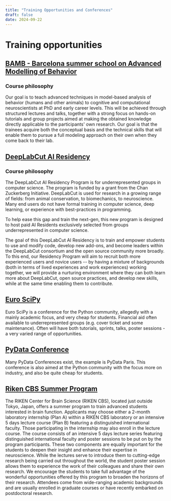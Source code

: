 ```yaml
---
title: "Training Opportunities and Conferences"
draft: false
date: 2024-09-22
---
```


# Training opportunities

## [BAMB - Barcelona summer school on Advanced Modelling of Behavior](https://www.bambschool.org)

### Course philosophy
Our goal is​ to teach advanced techniques in model-based analysis of behavior (humans and other animals) to cognitive and computational neuroscientists at PhD and early career levels. This will be achieved through structured lectures and talks, together with a strong focus on hands-on tutorials and group projects aimed at making the obtained knowledge directly applicable to the participants' own research. Our goal is that the trainees acquire both the conceptual basis and the technical skills that will enable them to pursue a full modeling approach on their own when they come back to their lab. 

## [DeepLabCut AI Residency](https://www.deeplabcutairesidency.org)

### Course philosophy

The DeepLabCut AI Residency Program is for underrepresented groups in computer science. The program is funded by a grant from the Chan Zuckerberg Initiative.
DeepLabCut is used for research in a growing range of fields: from animal conservation, to biomechanics, to neuroscience. Many end users do not have formal training in computer science, deep learning, or experience with best-practices in programming.

To help ease this gap and train the next-gen, this new program is designed to host paid AI Residents exclusively selected from groups underrepresented in computer science. 

The goal of this DeepLabCut AI Residency is to train and empower students to use and modify code, develop new add-ons, and become leaders within the DeepLabCut consortium and the open source community more broadly. To this end, our Residency Program will aim to recruit both more experienced users and novice users -- by having a mixture of backgrounds (both in terms of lived experiences and work experiences) working together, we will provide a nurturing environment where they can both learn more about DeepLabCut, open source practices, and develop new skills, while at the same time enabling them to contribute. 

## [Euro SciPy](https://euroscipy.org)
Euro SciPy is a conference for the Python community, allegedly with a mainly academic focus, and very cheap for students. Financial aid often available to underrepresented groups (e.g. cover ticket and some maintenance). Often will have both tutorials, sprints, talks, poster sessions - a very varied range of opportunities.

## [PyData Conference](https://pydata.org/paris2024/)
Many PyData Conferences exist, the example is PyData Paris. This conference is also aimed at the Python community with the focus more on industry, and also be quite cheap for students. 

## [Riken CBS Summer Program](https://cbs.riken.jp/en/summer/)
The RIKEN Center for Brain Science (RIKEN CBS), located just outside Tokyo, Japan, offers a summer program to train advanced students interested in brain function. Applicants may choose either a 2-month laboratory internship (Plan A) within a RIKEN CBS laboratory or an intensive 5 days lecture course (Plan B) featuring a distinguished international faculty. Those participating in the internship may also enroll in the lecture course. The course consists of an intensive 5 days lecture series featuring distinguished international faculty and poster sessions to be put on by the program participants. These two components are equally important for the students to deepen their insight and enhance their expertise in neuroscience. While the lectures serve to introduce them to cutting-edge research being carried out throughout the world, the student poster session allows them to experience the work of their colleagues and share their own research. We encourage the students to take full advantage of the wonderful opportunities offered by this program to broaden the horizons of their research.
Attendees come from wide-ranging academic backgrounds and are usually enrolled in graduate courses or have recently embarked on postdoctoral research. 
